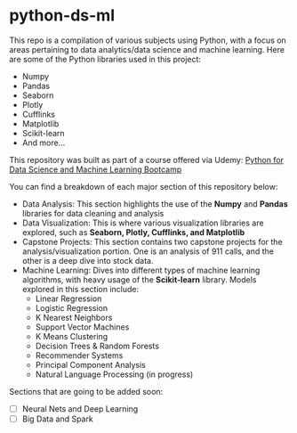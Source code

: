 # python-ds-ml
This repo is a compilation of various subjects using Python, with a focus on areas pertaining to data analytics/data science and machine learning. Here are some of the Python libraries used in this project:
- Numpy
- Pandas
- Seaborn
- Plotly
- Cufflinks
- Matplotlib
- Scikit-learn
- And more...

This repository was built as part of a course offered via Udemy: [Python for Data Science and Machine Learning Bootcamp](https://www.udemy.com/course/python-for-data-science-and-machine-learning-bootcamp/)

You can find a breakdown of each major section of this repository below: 

- Data Analysis: This section highlights the use of the **Numpy** and **Pandas** libraries for data cleaning and analysis
- Data Visualization: This is where various visualization libraries are explored, such as **Seaborn, Plotly, Cufflinks, and Matplotlib**
- Capstone Projects: This section contains two capstone projects for the analysis/visualization portion. One is an analysis of 911 calls, and the other is a deep dive into stock data.
- Machine Learning: Dives into different types of machine learning algorithms, with heavy usage of the **Scikit-learn** library. Models explored in this section include:
  - Linear Regression
  - Logistic Regression
  - K Nearest Neighbors
  - Support Vector Machines
  - K Means Clustering
  - Decision Trees & Random Forests
  - Recommender Systems
  - Principal Component Analysis
  - Natural Language Processing (in progress)
 
Sections that are going to be added soon:
- [ ] Neural Nets and Deep Learning
- [ ] Big Data and Spark
